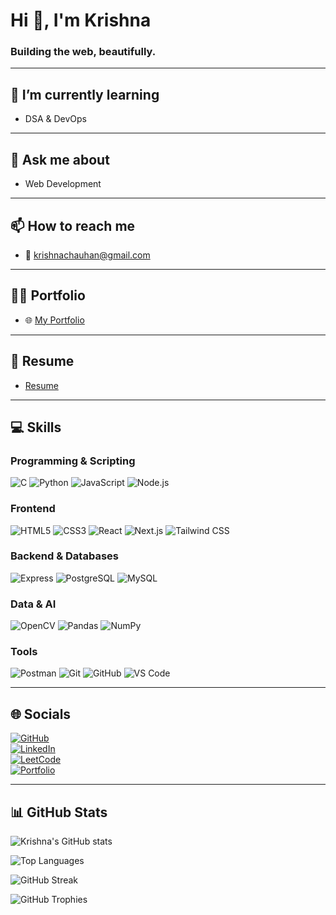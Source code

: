 # Hi 👋, I'm Krishna

### Building the web, beautifully.

---

## 🌱 I’m currently learning
- DSA & DevOps

---

## 💬 Ask me about
- Web Development

---

## 📫 How to reach me
- 📧 krishnachauhan@gmail.com

---

## 👨‍💻 Portfolio
- 🌐 [My Portfolio](https://krishnapschauhan.github.io/my-portfolio/)

---

## 📄 Resume
- [Resume](https://drive.google.com/file/d/1FKKXhDfNrv0ErA4Wy7AuuLA2KO5lZ9ap/view?usp=drivesdk)

---

## 💻 Skills

### Programming & Scripting
![C](https://img.shields.io/badge/C-00599C?style=for-the-badge&logo=c&logoColor=white)
![Python](https://img.shields.io/badge/Python-3776AB?style=for-the-badge&logo=python&logoColor=white)
![JavaScript](https://img.shields.io/badge/JavaScript-F7DF1E?style=for-the-badge&logo=javascript&logoColor=black)
![Node.js](https://img.shields.io/badge/Node.js-339933?style=for-the-badge&logo=node.js&logoColor=white)

### Frontend
![HTML5](https://img.shields.io/badge/HTML5-E34F26?style=for-the-badge&logo=html5&logoColor=white)
![CSS3](https://img.shields.io/badge/CSS3-1572B6?style=for-the-badge&logo=css3&logoColor=white)
![React](https://img.shields.io/badge/React-61DAFB?style=for-the-badge&logo=react&logoColor=black)
![Next.js](https://img.shields.io/badge/Next.js-000000?style=for-the-badge&logo=next.js&logoColor=white)
![Tailwind CSS](https://img.shields.io/badge/Tailwind_CSS-06B6D4?style=for-the-badge&logo=tailwind-css&logoColor=white)

### Backend & Databases
![Express](https://img.shields.io/badge/Express-000000?style=for-the-badge&logo=express&logoColor=white)
![PostgreSQL](https://img.shields.io/badge/PostgreSQL-4169E1?style=for-the-badge&logo=postgresql&logoColor=white)
![MySQL](https://img.shields.io/badge/MySQL-4479A1?style=for-the-badge&logo=mysql&logoColor=white)

### Data & AI
![OpenCV](https://img.shields.io/badge/OpenCV-5C3EE8?style=for-the-badge&logo=opencv&logoColor=white)
![Pandas](https://img.shields.io/badge/Pandas-150458?style=for-the-badge&logo=pandas&logoColor=white)
![NumPy](https://img.shields.io/badge/NumPy-013243?style=for-the-badge&logo=numpy&logoColor=white)

### Tools
![Postman](https://img.shields.io/badge/Postman-FF6C37?style=for-the-badge&logo=postman&logoColor=white)
![Git](https://img.shields.io/badge/Git-F05032?style=for-the-badge&logo=git&logoColor=white)
![GitHub](https://img.shields.io/badge/GitHub-181717?style=for-the-badge&logo=github&logoColor=white)
![VS Code](https://img.shields.io/badge/VS_Code-007ACC?style=for-the-badge&logo=visual-studio-code&logoColor=white)

---

## 🌐 Socials
[![GitHub](https://img.shields.io/badge/GitHub-krishnapschauhan-181717?style=flat-square&logo=github&logoColor=white)](https://github.com/krishnapschauhan)  
[![LinkedIn](https://img.shields.io/badge/LinkedIn-Krishna%20Chauhan-0A66C2?style=flat-square&logo=linkedin&logoColor=white)](http://www.linkedin.com/in/krishnapratapsinghchauhan)  
[![LeetCode](https://img.shields.io/badge/LeetCode-krishnapschauhan-FFA116?style=flat-square&logo=leetcode&logoColor=white)](https://leetcode.com/u/krishnapschauhan/)  
[![Portfolio](https://img.shields.io/badge/Portfolio-Visit-blue?style=flat-square&logo=googledrive&logoColor=white)](https://krishnapschauhan.github.io/my-portfolio/)

---

## 📊 GitHub Stats

![Krishna's GitHub stats](https://github-readme-stats.vercel.app/api?username=krishnapschauhan&show_icons=true&theme=radical&count_private=true)

![Top Languages](https://github-readme-stats.vercel.app/api/top-langs/?username=krishnapschauhan&layout=compact&theme=radical)

![GitHub Streak](https://github-readme-streak-stats.herokuapp.com/?user=krishnapschauhan&theme=radical)

![GitHub Trophies](https://github-profile-trophy.vercel.app/?username=krishnapschauhan&theme=radical&no-frame=true&no-bg=true&margin-w=5)
